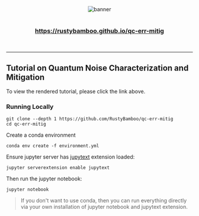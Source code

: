 <div align = center>
<img src="https://raw.githubusercontent.com/rustybamboo/qc-err-mitig/main/logo.png" alt="banner">
<br>

<br>
<h3><a href="https://rustybamboo.github.io/qc-err-mitig">https://rustybamboo.github.io/qc-err-mitig</a></h3>

<br>

</div>

---

## Tutorial on Quantum Noise Characterization and Mitigation

To view the rendered tutorial, please click the link above.

### Running Locally

```
git clone --depth 1 https://github.com/RustyBamboo/qc-err-mitig
cd qc-err-mitig
```

Create a conda environment 
```
conda env create -f environment.yml
```

Ensure jupyter server has [jupytext](https://jupytext.readthedocs.io/en/latest/install.html) extension loaded:

```
jupyter serverextension enable jupytext
```

Then run the jupyter notebook:
```
jupyter notebook
```

> If you don't want to use conda, then you can run everything directly via your own installation of jupyter notebook and jupytext extension.
